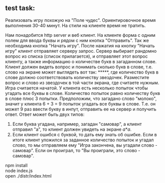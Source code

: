 ## test task:
  Реализовать игру похожую на "Поле чудес".
Ориентировочное время выполнения 30-40 минут. На стили на клиенте время не тратить.

Нам понадобится http server и веб клиент. На клиенте форма с одним полем для ввода буквы и рядом с ним кнопка "Отправить". Так же необходима кнопка "Начать игру". После нажатия на кнопку "Начать игру" клиент отправляет серверу запрос. Сервер выбирает рандомно вопрос из списка (список прилагается), и отправляет этот вопрос клиенту, а также информацию о количестве букв в загаданном слове. Клиент должен видеть вопрос и понимать сколько букв в слове, т.е. слово на экране может выглядеть вот так: *****, где  количество букв в слове должно соответствовать количеству звездочек. Разместите вопрос и слово из звездочек в той части экрана, где считаете нужным. Игра считается начатой.
У клиента есть несколько попыток чтобы угадать все буквы в  слове. Количество попыток равно количеству букв в слове плюс 3 попытки. Предположим, что загадано слово "молоко", значит у клиента 6 + 3 = 9 попыток угадать все буквы в слове. Т.е. он может 9 раз ввести букву в инпут, отправить ее на сервер и получить ответ. Ответ может быть двух типов:
1. Если буква угадана, например, загадан "самовар", а клиент отправил "а", то клиент должен увидеть на экране *а***а*.
2. Если клиент ошибся с буквой, то дать ему знать об ошибке.
Если в итоге клиент уложился за заданное количество попыток и угадал слово, то мы отправляем ему "Игра закончена, вы угадали слово - самовар". Если он проиграл, то "Вы проиграли, это слово - самовар".

npm install  
node index.js    
open ./distr/index.html  
